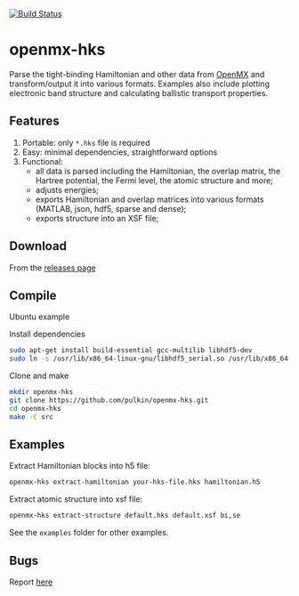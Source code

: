 [![Build Status](https://dev.azure.com/gpulkin/openmx-hks/_apis/build/status/pulkin.openmx-hks?branchName=master)](https://dev.azure.com/gpulkin/openmx-hks/_build/latest?definitionId=1&branchName=master)

# openmx-hks

Parse the tight-binding Hamiltonian and other data from [OpenMX](http://www.openmx-square.org/)
and transform/output it into various formats.
Examples also include plotting
electronic band structure and calculating ballistic transport properties.

## Features

1. Portable: only `*.hks` file is required
2. Easy: minimal dependencies, straightforward options
3. Functional:
   - all data is parsed including the Hamiltonian, the overlap matrix,
     the Hartree potential, the Fermi level, the atomic structure and more;
   - adjusts energies;
   - exports Hamiltonian and overlap matrices into various formats
     (MATLAB, json, hdf5, sparse and dense);
   - exports structure into an XSF file;
  
## Download

From the [releases page](https://github.com/pulkin/openmx-hks/releases/tag/latest-build)

## Compile

Ubuntu example

Install dependencies
```bash
sudo apt-get install build-essential gcc-multilib libhdf5-dev
sudo ln -s /usr/lib/x86_64-linux-gnu/libhdf5_serial.so /usr/lib/x86_64-linux-gnu/libhdf5.so
```
Clone and make
```bash
mkdir openmx-hks
git clone https://github.com/pulkin/openmx-hks.git
cd openmx-hks
make -C src
```

## Examples

Extract Hamiltonian blocks into h5 file:
```bash
openmx-hks extract-hamiltonian your-hks-file.hks hamiltonian.h5
```

Extract atomic structure into xsf file:
```bash
openmx-hks extract-structure default.hks default.xsf bi,se
```

See the `examples` folder for other examples.

## Bugs

Report [here](https://github.com/pulkin/openmx-hks/issues)
